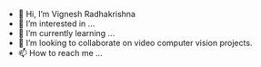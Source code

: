 - 👋 Hi, I’m Vignesh Radhakrishna
- 👀 I’m interested in ...
- 🌱 I’m currently learning ...
- 💞️ I’m looking to collaborate on video computer vision projects.
- 📫 How to reach me ...

<!---
viggyr/viggyr is a ✨ special ✨ repository because its `README.md` (this file) appears on your GitHub profile.
You can click the Preview link to take a look at your changes.
--->

